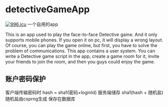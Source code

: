 # detectiveGameApp
[![996.icu](https://img.shields.io/badge/link-996.icu-red.svg)](https://996.icu)
一个自用的app

This is an app used to play the face-to-face Detective game. And it only supports mobile phones. If you open it on pc, it will display a wrong layout. Of course, you can play the game online, but first, you have to solve the problem of communications. This app contains a user system. You can write a Detective game script in the app, create a game room for it, invite your friends to join the room, and then you guys could enjoy the game.

## 账户密码保护
客户端传输密码时 hash = sha1(密码+loginId) 
服务端储存 sha1(hash + 随机盐)
随机盐由csprng生成 保存在数据库
